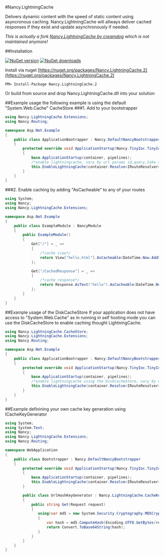 #Nancy.LightningCache

Delivers dynamic content with the speed of static content using asyncronous caching. Nancy.LightningCache will allways deliver cached responses if they exist and update asynchronously if needed.

_This is actually a fork [Nancy.LightningCache by creamdog](https://github.com/creamdog/Nancy.LightningCache) which is not maintained anymore!_

##Installation

[![NuGet version](http://img.shields.io/nuget/v/Nancy.LightningCache.2.svg?style=flat)](https://nuget.org/packages/Nancy.LightningCache.2)  [![NuGet downloads](http://img.shields.io/nuget/dt/Nancy.LightningCache.2.svg?style=flat)](https://nuget.org/packages/Nancy.LightningCache.2)

Install via nuget [https://nuget.org/packages/Nancy.LightningCache.2](https://nuget.org/packages/Nancy.LightningCache.2)

```
PM> Install-Package Nancy.LightningCache.2
```

Or build from source and drop Nancy.LightningCache.dll into your solution

##Example usage
the following example is using the default "System.Web.Cache" CacheStore
###1. Add to your bootstrapper

```c#
using Nancy.LightningCache.Extensions;
using Nancy.Routing;

namespace Asp.Net.Example
{
    public class ApplicationBootrapper : Nancy.DefaultNancyBootstrapper
    {
        protected override void ApplicationStartup(Nancy.TinyIoc.TinyIoCContainer container, Nancy.Bootstrapper.IPipelines pipelines)
        {
            base.ApplicationStartup(container, pipelines);
            /*enable lightningcache, vary by url params id,query,take and skip*/
            this.EnableLightningCache(container.Resolve<IRouteResolver>(), ApplicationPipelines, new[] { "id", "query", "take", "skip" });
        }
    }
}
```

###2. Enable caching by adding "AsCacheable" to any of your routes
```c#
using System;
using Nancy;
using Nancy.LightningCache.Extensions;

namespace Asp.Net.Example
{
    public class ExampleModule : NancyModule
    {
        public ExampleModule()
        {
            Get["/"] = _ =>
            {
                /*cache view*/
                return View["hello.html"].AsCacheable(DateTime.Now.AddSeconds(30));
            };

            Get["/CachedResponse"] = _ =>
            {
                /*cache response*/
                return Response.AsText("hello").AsCacheable(DateTime.Now.AddSeconds(30));
            };
        }
    }
}
```

##Example usage of the DiskCacheStore
If your application does not have access to "System.Web.Cache" as in running in self hosting mode you can use the DiskCacheStore to enable caching thought LightningCache.
```c#
using Nancy.LightningCache.CacheStore;
using Nancy.LightningCache.Extensions;
using Nancy.Routing;

namespace Asp.Net.Example
{
    public class ApplicationBootrapper : Nancy.DefaultNancyBootstrapper
    {
        protected override void ApplicationStartup(Nancy.TinyIoc.TinyIoCContainer container, Nancy.Bootstrapper.IPipelines pipelines)
        {
            base.ApplicationStartup(container, pipelines);
            /*enable lightningcache using the DiskCacheStore, vary by url params id,query,take and skip*/
            this.EnableLightningCache(container.Resolve<IRouteResolver>(), ApplicationPipelines, new[] { "id", "query", "take", "skip" }, new DiskCacheStore("c:/tmp/cache"));
        }
    }
}
```

##Example definining your own cache key generation using ICacheKeyGenerator

```c#
using System;
using System.Text;
using Nancy;
using Nancy.LightningCache.Extensions;
using Nancy.Routing;

namespace WebApplication
{
    public class Bootstrapper : Nancy.DefaultNancyBootstrapper
    {
        protected override void ApplicationStartup(Nancy.TinyIoc.TinyIoCContainer container, Nancy.Bootstrapper.IPipelines pipelines)
        {
            base.ApplicationStartup(container, pipelines);
            this.EnableLightningCache(container.Resolve<IRouteResolver>(), ApplicationPipelines, new UrlHashKeyGenerator());
        }

        public class UrlHashKeyGenerator : Nancy.LightningCache.CacheKey.ICacheKeyGenerator
        {
            public string Get(Request request)
            {
               using(var md5 = new System.Security.Cryptography.MD5CryptoServiceProvider())
               {
                   var hash = md5.ComputeHash(Encoding.UTF8.GetBytes(request.Url.ToString()));
                   return Convert.ToBase64String(hash);
               }
            }
        }
    }
}
```
